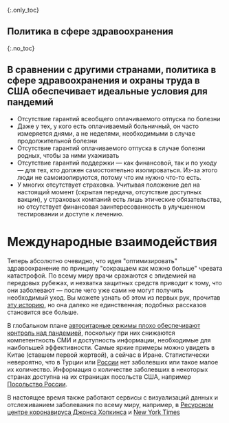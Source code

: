 {:.only_toc}
## Политика в сфере здравоохранения

{:.no_toc}
## В сравнении с другими странами, политика в сфере здравоохранения и охраны труда в США обеспечивает идеальные условия для пандемий

- Отсутствие гарантий всеобщего оплачиваемого отпуска по болезни
- Даже у тех, у кого есть оплачиваемый больничный, он часто измеряется днями, а не неделями, необходимыми в случае продолжительной болезни
- Отсутствие гарантий оплачиваемого отпуска в случае болезни родных, чтобы за ними ухаживать
- Отсутствие гарантий поддержки — как финансовой, так и по уходу — для тех, кто должен самостоятельно изолироваться. Из-за этого люди не самоизолируются, потому что им нужно что-то есть.
- У многих отсутствует страховка. Учитывая положение дел на настоящий момент (скрытая передача, отсутствие доступных вакцин), у страховых компаний есть лишь этические обязательства, но отсутствует финансовая заинтересованность в улучшенном тестировании и доступе к лечению.

# Международные взаимодействия

Теперь абсолютно очевидно, что идея "оптимизировать" здравоохранение по принципу "сокращаем как можно больше" чревата катастрофой. По всему миру врачи сражаются с эпидемией на передовых рубежах, и нехватка защитных средств приводит к тому, что они заболевают — после чего уже сами не могут получить необходимый уход. Вы можете узнать об этом из первых рук, прочитав [эту историю](https://twitter.com/stuff_so/status/1236467114933813248), но она далеко не единственная; подобных рассказов становится все больше.

В глобальном плане [авторитарные режимы плохо обеспечивают контроль над пандемией](https://www.theatlantic.com/technology/archive/2020/02/coronavirus-and-blindness-authoritarianism/606922/), поскольку при них снижаются компетентность СМИ и доступность информации, необходимые для наибольшей эффективности. Самые яркие примеры можно увидеть в Китае (ставшем первой жертвой), а сейчас в Иране. Статистически невероятно, что в Турции или [России](https://ru.usembassy.gov/covid-19-information/) нет заболевших или такое малое их количество. Информация о количестве заболевших в некоторых странах доступна на их страницах посольств США, например [Посольство России](https://ru.usembassy.gov/covid-19-information/). 

В настоящее время также работают сервисы с визуализаций данных и отслеживанием заболевания по всему миру, например, в [Ресурсном центре коронавируса Джонса Хопкинса](https://coronavirus.jhu.edu/map.html) и [New York Times](https://www.nytimes.com/interactive/2020/world/coronavirus-maps.html)
